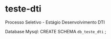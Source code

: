 # teste-dti
Processo Seletivo - Estágio Desenvolvimento DTI

Database Mysql:
CREATE SCHEMA `db_teste_dti` ;

